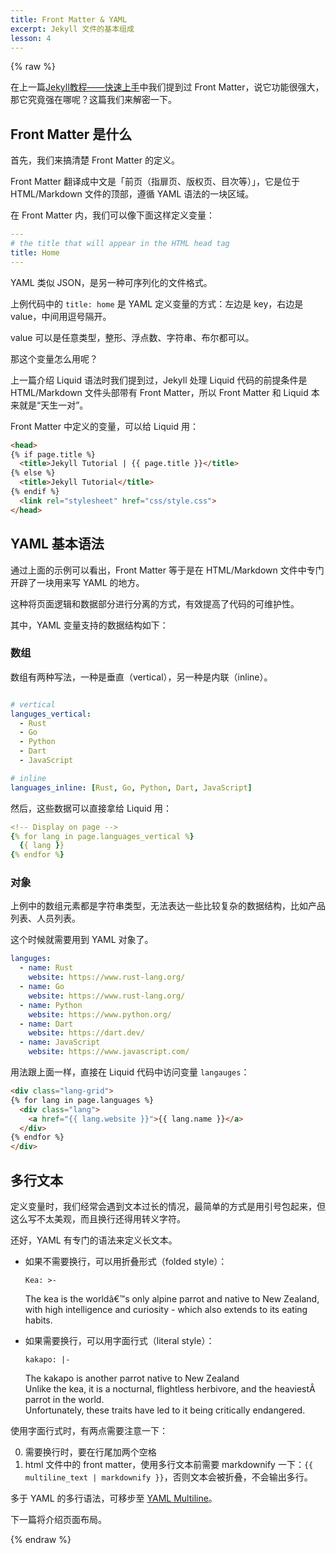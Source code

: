 ```yaml
---
title: Front Matter & YAML
excerpt: Jekyll 文件的基本组成
lesson: 4
---
```

{% raw %}

在上一篇[Jekyll教程——快速上手](/tutorials/jekyll/getting-started/)中我们提到过 Front Matter，说它功能很强大，那它究竟强在哪呢？这篇我们来解密一下。

## Front Matter 是什么

首先，我们来搞清楚 Front Matter 的定义。

Front Matter 翻译成中文是「前页（指扉页、版权页、目次等）」，它是位于 HTML/Markdown 文件的顶部，遵循 YAML 语法的一块区域。

在 Front Matter 内，我们可以像下面这样定义变量：

    
```yaml
---
# the title that will appear in the HTML head tag
title: Home
---
``` 

YAML 类似 JSON，是另一种可序列化的文件格式。

上例代码中的 `title: home` 是 YAML 定义变量的方式：左边是 key，右边是 value，中间用逗号隔开。

value 可以是任意类型，整形、浮点数、字符串、布尔都可以。

那这个变量怎么用呢？

上一篇介绍 Liquid 语法时我们提到过，Jekyll 处理 Liquid 代码的前提条件是 HTML/Markdown 文件头部带有 Front
Matter，所以 Front Matter 和 Liquid 本来就是“天生一对”。

Front Matter 中定义的变量，可以给 Liquid 用：

```html 
<head>
{% if page.title %}
  <title>Jekyll Tutorial | {{ page.title }}</title>
{% else %}
  <title>Jekyll Tutorial</title>
{% endif %}
  <link rel="stylesheet" href="css/style.css">
</head>
```
    

## YAML 基本语法

通过上面的示例可以看出，Front Matter 等于是在 HTML/Markdown 文件中专门开辟了一块用来写 YAML 的地方。

这种将页面逻辑和数据部分进行分离的方式，有效提高了代码的可维护性。

其中，YAML 变量支持的数据结构如下：

### 数组

数组有两种写法，一种是垂直（vertical），另一种是内联（inline）。

```yaml

# vertical
languges_vertical:
  - Rust
  - Go
  - Python
  - Dart 
  - JavaScript

# inline
languages_inline: [Rust, Go, Python, Dart, JavaScript]

```
    

然后，这些数据可以直接拿给 Liquid 用：

```yaml   
<!-- Display on page -->
{% for lang in page.languages_vertical %}
  {{ lang }}
{% endfor %}
```
    
### 对象

上例中的数组元素都是字符串类型，无法表达一些比较复杂的数据结构，比如产品列表、人员列表。

这个时候就需要用到 YAML 对象了。

```yaml
languges:
  - name: Rust
    website: https://www.rust-lang.org/
  - name: Go
    website: https://www.rust-lang.org/
  - name: Python
    website: https://www.python.org/
  - name: Dart 
    website: https://dart.dev/
  - name: JavaScript
    website: https://www.javascript.com/
```
    

用法跟上面一样，直接在 Liquid 代码中访问变量 `langauges`：

```html
<div class="lang-grid">
{% for lang in page.languages %}
  <div class="lang">
    <a href="{{ lang.website }}">{{ lang.name }}</a>
  </div>
{% endfor %}
</div>
```

## 多行文本

定义变量时，我们经常会遇到文本过长的情况，最简单的方式是用引号包起来，但这么写不太美观，而且换行还得用转义字符。

还好，YAML 有专门的语法来定义长文本。

  * 如果不需要换行，可以用折叠形式（folded style）：
    
        Kea: >-  
      The kea is the worldâ€™s only alpine parrot and native to New Zealand, 
      with high intelligence and curiosity - which also extends to its eating habits.
    

  * 如果需要换行，可以用字面行式（literal style）：
    
        kakapo: |-  
      The kakapo is another parrot native to New Zealand  
      Unlike the kea, it is a nocturnal, flightless herbivore, and the heaviestÂ parrot in the world.  
      Unfortunately, these traits have led to it being critically endangered.  
    

使用字面行式时，有两点需要注意一下：

0. 需要换行时，要在行尾加两个空格
0. html 文件中的 front matter，使用多行文本前需要 markdownify 一下：`{{ multiline_text | markdownify }}`，否则文本会被折叠，不会输出多行。

多于 YAML 的多行语法，可移步至 [YAML Multiline](https://yaml-multiline.info/)。

下一篇将介绍页面布局。

{% endraw %}